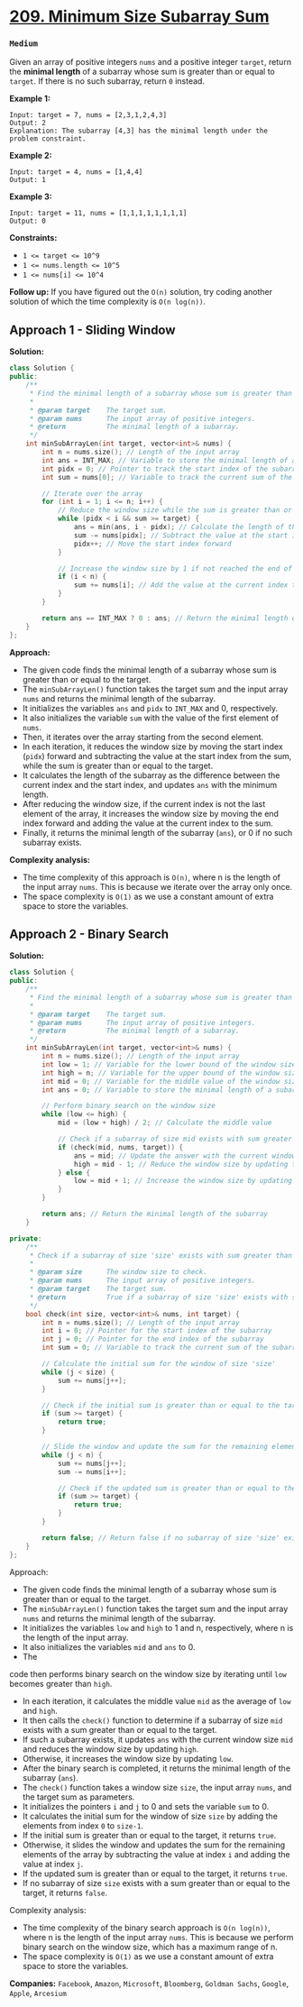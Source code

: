 # [209. Minimum Size Subarray Sum](https://leetcode.com/problems/minimum-size-subarray-sum/description/)
### `Medium`

Given an array of positive integers `nums` and a positive integer `target`, return the **minimal length**  of a subarray whose sum is greater than or equal to `target`. If there is no such subarray, return `0` instead.

**Example 1:** 

```
Input: target = 7, nums = [2,3,1,2,4,3]
Output: 2
Explanation: The subarray [4,3] has the minimal length under the problem constraint.
```

**Example 2:** 

```
Input: target = 4, nums = [1,4,4]
Output: 1
```

**Example 3:** 

```
Input: target = 11, nums = [1,1,1,1,1,1,1,1]
Output: 0
```

**Constraints:** 

- `1 <= target <= 10^9`
- `1 <= nums.length <= 10^5`
- `1 <= nums[i] <= 10^4`

**Follow up:**  If you have figured out the `O(n)` solution, try coding another solution of which the time complexity is `O(n log(n))`.

## Approach 1 - Sliding Window

**Solution:**

```CPP
class Solution {
public:
    /**
     * Find the minimal length of a subarray whose sum is greater than or equal to the target.
     *
     * @param target    The target sum.
     * @param nums      The input array of positive integers.
     * @return          The minimal length of a subarray.
     */
    int minSubArrayLen(int target, vector<int>& nums) {
        int n = nums.size(); // Length of the input array
        int ans = INT_MAX; // Variable to store the minimal length of a subarray
        int pidx = 0; // Pointer to track the start index of the subarray
        int sum = nums[0]; // Variable to track the current sum of the subarray

        // Iterate over the array
        for (int i = 1; i <= n; i++) {
            // Reduce the window size while the sum is greater than or equal to the target
            while (pidx < i && sum >= target) {
                ans = min(ans, i - pidx); // Calculate the length of the subarray
                sum -= nums[pidx]; // Subtract the value at the start index from the sum
                pidx++; // Move the start index forward
            }

            // Increase the window size by 1 if not reached the end of the array
            if (i < n) {
                sum += nums[i]; // Add the value at the current index to the sum
            }
        }

        return ans == INT_MAX ? 0 : ans; // Return the minimal length of the subarray or 0 if no such subarray exists
    }
};
```

**Approach:**
- The given code finds the minimal length of a subarray whose sum is greater than or equal to the target.
- The `minSubArrayLen()` function takes the target sum and the input array `nums` and returns the minimal length of the subarray.
- It initializes the variables `ans` and `pidx` to `INT_MAX` and 0, respectively.
- It also initializes the variable `sum` with the value of the first element of `nums`.
- Then, it iterates over the array starting from the second element.
- In each iteration, it reduces the window size by moving the start index (`pidx`) forward and subtracting the value at the start index from the sum, while the sum is greater than or equal to the target.
- It calculates the length of the subarray as the difference between the current index and the start index, and updates `ans` with the minimum length.
- After reducing the window size, if the current index is not the last element of the array, it increases the window size by moving the end index forward and adding the value at the current index to the sum.
- Finally, it returns the minimal length of the subarray (`ans`), or 0 if no such subarray exists.

**Complexity analysis:**
- The time complexity of this approach is `O(n)`, where n is the length of the input array `nums`. This is because we iterate over the array only once.
- The space complexity is `O(1)` as we use a constant amount of extra space to store the variables.

## Approach 2 - Binary Search

**Solution:**

```CPP
class Solution {
public:
    /**
     * Find the minimal length of a subarray whose sum is greater than or equal to the target.
     *
     * @param target    The target sum.
     * @param nums      The input array of positive integers.
     * @return          The minimal length of a subarray.
     */
    int minSubArrayLen(int target, vector<int>& nums) {
        int n = nums.size(); // Length of the input array
        int low = 1; // Variable for the lower bound of the window size
        int high = n; // Variable for the upper bound of the window size
        int mid = 0; // Variable for the middle value of the window size
        int ans = 0; // Variable to store the minimal length of a subarray

        // Perform binary search on the window size
        while (low <= high) {
            mid = (low + high) / 2; // Calculate the middle value

            // Check if a subarray of size mid exists with sum greater than or equal to the target
            if (check(mid, nums, target)) {
                ans = mid; // Update the answer with the current window size
                high = mid - 1; // Reduce the window size by updating the upper bound
            } else {
                low = mid + 1; // Increase the window size by updating the lower bound
            }
        }

        return ans; // Return the minimal length of the subarray
    }

private:
    /**
     * Check if a subarray of size 'size' exists with sum greater than or equal to the target.
     *
     * @param size      The window size to check.
     * @param nums      The input array of positive integers.
     * @param target    The target sum.
     * @return          True if a subarray of size 'size' exists with sum greater than or equal to target, false otherwise.
     */
    bool check(int size, vector<int>& nums, int target) {
        int n = nums.size(); // Length of the input array
        int i = 0; // Pointer for the start index of the subarray
        int j = 0; // Pointer for the end index of the subarray
        int sum = 0; // Variable to track the current sum of the subarray

        // Calculate the initial sum for the window of size 'size'
        while (j < size) {
            sum += nums[j++];
        }

        // Check if the initial sum is greater than or equal to the target
        if (sum >= target) {
            return true;
        }

        // Slide the window and update the sum for the remaining elements of the array
        while (j < n) {
            sum += nums[j++];
            sum -= nums[i++];

            // Check if the updated sum is greater than or equal to the target
            if (sum >= target) {
                return true;
            }
        }

        return false; // Return false if no subarray of size 'size' exists with sum greater than or equal to target
    }
};
```

Approach:
- The given code finds the minimal length of a subarray whose sum is greater than or equal to the target.
- The `minSubArrayLen()` function takes the target sum and the input array `nums` and returns the minimal length of the subarray.
- It initializes the variables `low` and `high` to 1 and n, respectively, where n is the length of the input array.
- It also initializes the variables `mid` and `ans` to 0.
- The

code then performs binary search on the window size by iterating until `low` becomes greater than `high`.
- In each iteration, it calculates the middle value `mid` as the average of `low` and `high`.
- It then calls the `check()` function to determine if a subarray of size `mid` exists with a sum greater than or equal to the target.
- If such a subarray exists, it updates `ans` with the current window size `mid` and reduces the window size by updating `high`.
- Otherwise, it increases the window size by updating `low`.
- After the binary search is completed, it returns the minimal length of the subarray (`ans`).
- The `check()` function takes a window size `size`, the input array `nums`, and the target sum as parameters.
- It initializes the pointers `i` and `j` to 0 and sets the variable `sum` to 0.
- It calculates the initial sum for the window of size `size` by adding the elements from index `0` to `size-1`.
- If the initial sum is greater than or equal to the target, it returns `true`.
- Otherwise, it slides the window and updates the sum for the remaining elements of the array by subtracting the value at index `i` and adding the value at index `j`.
- If the updated sum is greater than or equal to the target, it returns `true`.
- If no subarray of size `size` exists with a sum greater than or equal to the target, it returns `false`.

Complexity analysis:
- The time complexity of the binary search approach is `O(n log(n))`, where n is the length of the input array `nums`. This is because we perform binary search on the window size, which has a maximum range of n.
- The space complexity is `O(1)` as we use a constant amount of extra space to store the variables.


**Companies:** `Facebook`, `Amazon`, `Microsoft`, `Bloomberg`, `Goldman Sachs`, `Google`, `Apple`, `Arcesium`